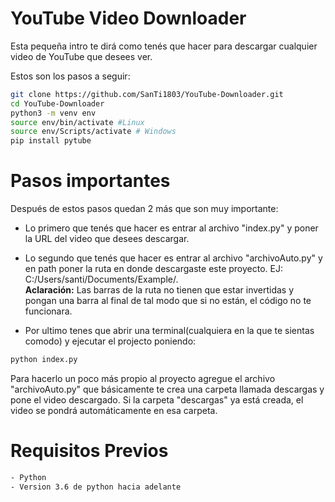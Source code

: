 # **YouTube Video Downloader**
Esta pequeña intro te dirá como tenés que hacer para descargar cualquier video de YouTube que desees ver.

Estos son los pasos a seguir:
```sh
git clone https://github.com/SanTi1803/YouTube-Downloader.git
cd YouTube-Downloader
python3 -m venv env
source env/bin/activate #Linux
source env/Scripts/activate # Windows
pip install pytube
```

# **Pasos importantes** 

Después de estos pasos quedan 2 más que son muy importante:


* Lo primero que tenés que hacer es entrar al archivo "index.py" y poner la URL del video que desees descargar.


* Lo segundo que tenés que hacer es entrar al archivo "archivoAuto.py" y en path poner la ruta en donde descargaste este proyecto. EJ: C:/Users/santi/Documents/Example/. <br>**Aclaración:** Las barras de la ruta no tienen que estar invertidas y pongan una barra al final de tal modo que si no están, el código no te funcionara.


* Por ultimo tenes que abrir una terminal(cualquiera en la que te sientas comodo) y ejecutar el projecto poniendo:
```sh
python index.py
```
Para hacerlo un poco más propio al proyecto agregue el archivo "archivoAuto.py" que básicamente te crea una carpeta llamada descargas y pone el video descargado. Si la carpeta "descargas" ya está creada, el video se pondrá automáticamente en esa carpeta.


# **Requisitos Previos**
```sh
- Python
- Version 3.6 de python hacia adelante
